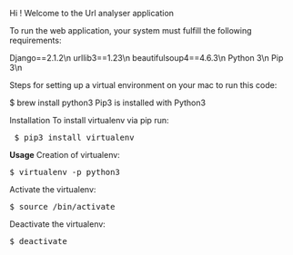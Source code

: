 Hi ! Welcome to the Url analyser application


To run the web application, your system must fulfill the following requirements:

Django==2.1.2\n
urllib3==1.23\n
beautifulsoup4==4.6.3\n
Python 3\n
Pip 3\n


Steps for setting up a virtual environment on your mac to run this code:

$ brew install python3
Pip3 is installed with Python3

Installation
To install virtualenv via pip run:

<pre> $ pip3 install virtualenv</pre>
<b>Usage</b>
Creation of virtualenv:

<pre>$ virtualenv -p python3 <desired-path></pre>
Activate the virtualenv:

<pre>$ source <desired-path>/bin/activate</pre>

Deactivate the virtualenv:

<pre>$ deactivate</pre>



